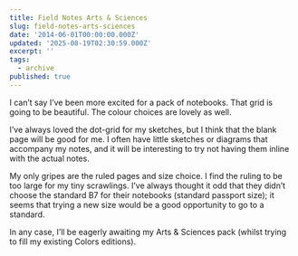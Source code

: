 ```yaml
---
title: Field Notes Arts & Sciences
slug: field-notes-arts-sciences
date: '2014-06-01T00:00:00.000Z'
updated: '2025-08-19T02:30:59.000Z'
excerpt: ''
tags:
  - archive
published: true
---
```

I can’t say I’ve been more excited for a pack of notebooks. That grid is going to be beautiful. The colour choices are lovely as well.

I’ve always loved the dot-grid for my sketches, but I think that the blank page will be good for me. I often have little sketches or diagrams that accompany my notes, and it will be interesting to try not having them inline with the actual notes.

My only gripes are the ruled pages and size choice. I find the ruling to be too large for my tiny scrawlings. I’ve always thought it odd that they didn’t choose the standard B7 for their notebooks (standard passport size); it seems that trying a new size would be a good opportunity to go to a standard.

In any case, I’ll be eagerly awaiting my Arts & Sciences pack (whilst trying to fill my existing Colors editions).
